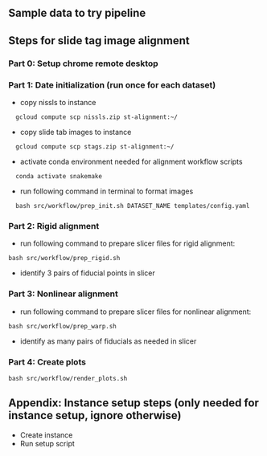 ## Sample data to try pipeline

## Steps for slide tag image alignment

### Part 0: Setup chrome remote desktop

### Part 1: Date initialization (run once for each dataset)

- copy nissls to instance

```
  gcloud compute scp nissls.zip st-alignment:~/
```

- copy slide tab images to instance

```
  gcloud compute scp stags.zip st-alignment:~/
```

- activate conda environment needed for alignment workflow scripts

```
  conda activate snakemake
```

- run following command in terminal to format images

```
  bash src/workflow/prep_init.sh DATASET_NAME templates/config.yaml
```

### Part 2: Rigid alignment

- run following command to prepare slicer files for rigid alignment:

```
bash src/workflow/prep_rigid.sh
```

- identify 3 pairs of fiducial points in slicer

### Part 3: Nonlinear alignment

- run following command to prepare slicer files for nonlinear alignment:

```
bash src/workflow/prep_warp.sh
```

- identify as many pairs of fiducials as needed in slicer

### Part 4: Create plots

```
bash src/workflow/render_plots.sh
```

## Appendix: Instance setup steps (only needed for instance setup, ignore otherwise)

- Create instance
- Run setup script
